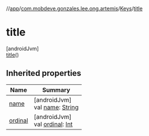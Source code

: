 //[app](../../../../index.md)/[com.mobdeve.gonzales.lee.ong.artemis](../../index.md)/[Keys](../index.md)/[title](index.md)

# title

[androidJvm]\
[title](index.md)()

## Inherited properties

| Name | Summary |
|---|---|
| [name](name.md) | [androidJvm]<br>val [name](name.md): [String](https://kotlinlang.org/api/latest/jvm/stdlib/kotlin/-string/index.html) |
| [ordinal](ordinal.md) | [androidJvm]<br>val [ordinal](ordinal.md): [Int](https://kotlinlang.org/api/latest/jvm/stdlib/kotlin/-int/index.html) |

